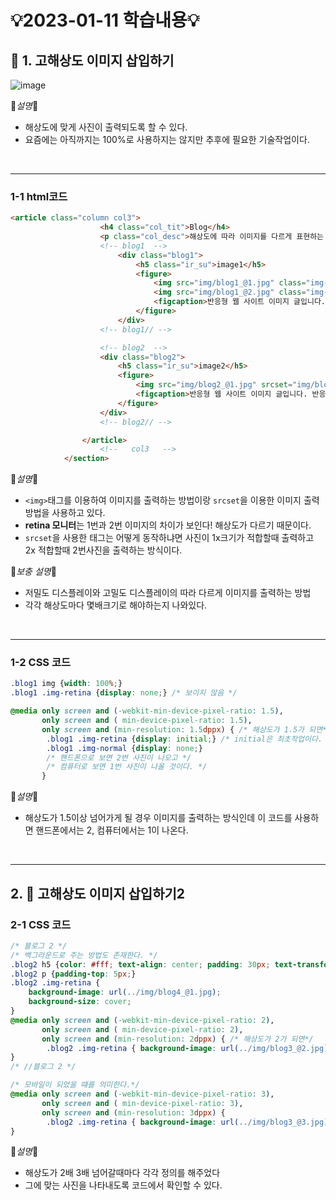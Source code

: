 # 💡2023-01-11 학습내용💡

## 🔎 1. 고해상도 이미지 삽입하기
![image](https://user-images.githubusercontent.com/94120988/211719998-ec719d43-16fd-4414-9615-103a183cd92c.png)


📕*설명*📕
- 해상도에 맞게 사진이 출력되도록 할 수 있다.
- 요즘에는 아직까지는 100%로 사용하지는 않지만 추후에 필요한 기술작업이다.
<br>
<hr>

### 1-1 html코드
```html
<article class="column col3">
                    <h4 class="col_tit">Blog</h4>
                    <p class="col_desc">해상도에 따라 이미지를 다르게 표현하는 방법입니다.</p>
                    <!-- blog1  -->
                        <div class="blog1">
                            <h5 class="ir_su">image1</h5>
                            <figure>
                                <img src="img/blog1_@1.jpg" class="img-normal" alt="normal Image">
                                <img src="img/blog1_@2.jpg" class="img-retina" alt="retina Image" width="100%">
                                <figcaption>반응형 웹 사이트 이미지 글입니다. 반응형 웹 사이트 이미지 글입니다. 반응형 웹 사이트 이미지 글입니다.</figcaption>
                            </figure>
                        </div>
                    <!-- blog1// -->

                    <!-- blog2  -->
                    <div class="blog2">
                        <h5 class="ir_su">image2</h5>
                        <figure>
                            <img src="img/blog2_@1.jpg" srcset="img/blog2_@1.jpg 1x, img/blog2_@2.jpg 2x," alt="normal Image">
                            <figcaption>반응형 웹 사이트 이미지 글입니다. 반응형 웹 사이트 이미지 글입니다. 반응형 웹 사이트 이미지 글입니다.</figcaption>
                        </figure>
                    </div>
                    <!-- blog2// -->

                </article>
                    <!--   col3   -->
            </section>

```

📕*설명*📕
- ```<img>```태그를 이용하여 이미지를 출력하는 방법이랑 ```srcset```을 이용한 이미지 출력방법을 사용하고 있다.
- <b>retina 모니터</b>는 1번과 2번 이미지의 차이가 보인다! 해상도가 다르기 때문이다.
- ```srcset```을 사용한 태그는 어떻게 동작하냐면 사진이 1x크기가 적합할때 출력하고 2x 적합할때 2번사진을 출력하는 방식이다.

📘*보충 설명*📘
- 저밀도 디스플레이와 고밀도 디스플레이의 따라 다르게 이미지를 출력하는 방법
- 각각 해상도마다 몇배크기로 해야하는지 나와있다.
<br>
<hr>

### 1-2 CSS 코드
```css
.blog1 img {width: 100%;}
.blog1 .img-retina {display: none;} /* 보이지 않음 */

@media only screen and (-webkit-min-device-pixel-ratio: 1.5),
       only screen and ( min-device-pixel-ratio: 1.5),
       only screen and (min-resolution: 1.5dppx) { /* 해상도가 1.5가 되면*/
        .blog1 .img-retina {display: initial;} /* initial은 최초작업이다. */
        .blog1 .img-normal {display: none;}
        /* 핸드폰으로 보면 2번 사진이 나오고 */
        /* 컴퓨터로 보면 1번 사진이 나올 것이다. */
       }

```
📕*설명*📕
- 해상도가 1.5이상 넘어가게 될 경우 이미지를 출력하는 방식인데 이 코드를 사용하면 핸드폰에서는 2, 컴퓨터에서는 1이 나온다.
<br>
<hr>

## 2. 🔎 고해상도 이미지 삽입하기2

### 2-1 CSS 코드
```CSS
/* 블로그 2 */
/* 백그라운드로 주는 방법도 존재한다. */
.blog2 h5 {color: #fff; text-align: center; padding: 30px; text-transform: uppercase;}
.blog2 p {padding-top: 5px;}
.blog2 .img-retina {
    background-image: url(../img/blog4_@1.jpg);
    background-size: cover;
}
@media only screen and (-webkit-min-device-pixel-ratio: 2),
       only screen and ( min-device-pixel-ratio: 2),
       only screen and (min-resolution: 2dppx) { /* 해상도가 2가 되면*/
        .blog2 .img-retina { background-image: url(../img/blog3_@2.jpg);}
}
/* //블로그 2 */

/* 모바일이 되었을 떄를 의미한다.*/
@media only screen and (-webkit-min-device-pixel-ratio: 3),
       only screen and ( min-device-pixel-ratio: 3),
       only screen and (min-resolution: 3dppx) {
        .blog2 .img-retina { background-image: url(../img/blog3_@3.jpg);}
}
```

📕*설명*📕
- 해상도가 2배 3배 넘어갈때마다 각각 정의를 해주었다
- 그에 맞는 사진을 나타내도록 코드에서 확인할 수 있다.

